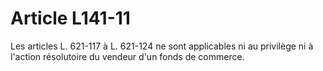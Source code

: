 # Article L141-11

Les articles L. 621-117 à L. 621-124 ne sont applicables ni au privilège ni à l'action résolutoire du vendeur d'un fonds de commerce.
